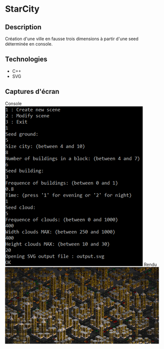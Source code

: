 # StarCity
## Description
Création d'une ville en fausse trois dimensions à partir d'une seed déterminée en console.
## Technologies
* C++
* SVG
## Captures d'écran
Console
![alt text](https://github.com/Paulcou/projets-ecole/blob/main/images/StarCityConsole.PNG?raw=true)
Rendu
![alt text](https://github.com/Paulcou/projets-ecole/blob/main/images/StarCityRender.PNG?raw=true)
